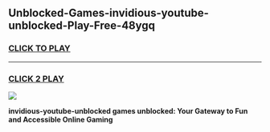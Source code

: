 
## Unblocked-Games-invidious-youtube-unblocked-Play-Free-48ygq
<h3>
<a href="https://premium76.site?title=invidious-youtube-unblocked&ref=19M">CLICK TO PLAY</a></h3>
<hr>

<h3>
<a href="https://premium76.site?title=invidious-youtube-unblocked&ref=19M">CLICK 2 PLAY</a>
  
</h3>

<a href="https://premium76.site?title=invidious-youtube-unblocked&ref=19M"><img src="https://clearcache.store/games.png"></a>


**invidious-youtube-unblocked games unblocked: Your Gateway to Fun and Accessible Online Gaming**
